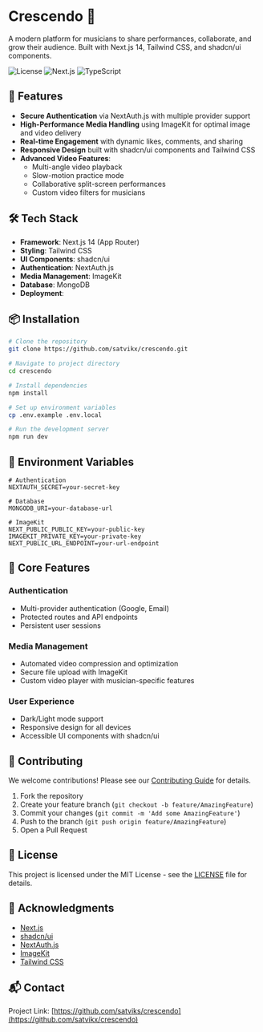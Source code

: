 # Crescendo 🎵

A modern platform for musicians to share performances, collaborate, and grow their audience. Built with Next.js 14, Tailwind CSS, and shadcn/ui components.

![License](https://img.shields.io/badge/license-MIT-blue.svg)
![Next.js](https://img.shields.io/badge/Next.js-14-black)
![TypeScript](https://img.shields.io/badge/TypeScript-5.0-blue)

## 🚀 Features

- **Secure Authentication** via NextAuth.js with multiple provider support
- **High-Performance Media Handling** using ImageKit for optimal image and video delivery
- **Real-time Engagement** with dynamic likes, comments, and sharing
- **Responsive Design** built with shadcn/ui components and Tailwind CSS
- **Advanced Video Features**:
  - Multi-angle video playback
  - Slow-motion practice mode
  - Collaborative split-screen performances
  - Custom video filters for musicians

## 🛠️ Tech Stack

- **Framework**: Next.js 14 (App Router)
- **Styling**: Tailwind CSS
- **UI Components**: shadcn/ui
- **Authentication**: NextAuth.js
- **Media Management**: ImageKit
- **Database**: MongoDB
- **Deployment**: 

## 📦 Installation

```bash
# Clone the repository
git clone https://github.com/satvikx/crescendo.git

# Navigate to project directory
cd crescendo

# Install dependencies
npm install

# Set up environment variables
cp .env.example .env.local

# Run the development server
npm run dev
```

## 🔑 Environment Variables

```plaintext
# Authentication
NEXTAUTH_SECRET=your-secret-key

# Database
MONGODB_URI=your-database-url

# ImageKit
NEXT_PUBLIC_PUBLIC_KEY=your-public-key
IMAGEKIT_PRIVATE_KEY=your-private-key
NEXT_PUBLIC_URL_ENDPOINT=your-url-endpoint

```

## 🎯 Core Features

### Authentication
- Multi-provider authentication (Google, Email)
- Protected routes and API endpoints
- Persistent user sessions

### Media Management
- Automated video compression and optimization
- Secure file upload with ImageKit
- Custom video player with musician-specific features

### User Experience
- Dark/Light mode support
- Responsive design for all devices
- Accessible UI components with shadcn/ui

## 🤝 Contributing

We welcome contributions! Please see our [Contributing Guide](CONTRIBUTING.md) for details.

1. Fork the repository
2. Create your feature branch (`git checkout -b feature/AmazingFeature`)
3. Commit your changes (`git commit -m 'Add some AmazingFeature'`)
4. Push to the branch (`git push origin feature/AmazingFeature`)
5. Open a Pull Request

## 📝 License

This project is licensed under the MIT License - see the [LICENSE](LICENSE) file for details.

## 🙏 Acknowledgments

- [Next.js](https://nextjs.org/)
- [shadcn/ui](https://ui.shadcn.com/)
- [NextAuth.js](https://next-auth.js.org/)
- [ImageKit](https://imagekit.io/)
- [Tailwind CSS](https://tailwindcss.com/)

## 📬 Contact

Project Link: [https://github.com/satviks/crescendo](https://github.com/satvikx/crescendo)
